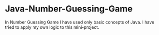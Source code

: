 # Java-Number-Guessing-Game
In Number Guessing Game I have used only basic concepts of Java. I have tried to apply my own logic to this mini-project.
